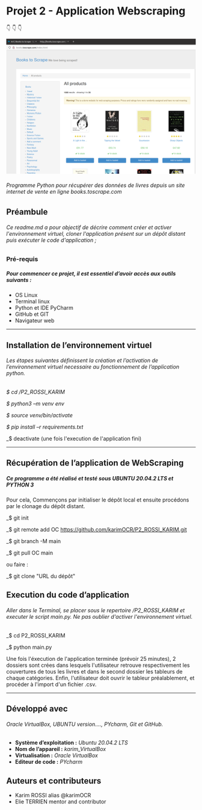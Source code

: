 # **Projet 2 - Application Webscraping**
:point_down:    :point_down:    :point_down:

![GitHub Logo](scraping_website_screenshot.png)


###### Programme Python pour récupérer des données de livres depuis un site internet de vente en ligne books.toscrape.com
## **Préambule**
###### Ce readme.md a pour objectif de décrire comment créer et activer l'environnement virtuel, cloner l'application présent sur un dépôt distant puis exécuter le code d'application ;

### **Pré-requis**

##### Pour commencer ce projet, il est essentiel d’avoir accès aux outils suivants :

- OS Linux
- Terminal linux
- Python et IDE PyCharm
- GitHub et GIT
- Navigateur web

***
## **Installation de l’environnement virtuel**
###### Les étapes suivantes définissent la création et l’activation de l’environnement virtuel necessaire au fonctionnement de l’application python.

_$ cd /P2_ROSSI_KARIM_

_$ python3 –m venv env_

_$ source venv/bin/activate_

_$ pip install –r requirements.txt_

_$ deactivate (une fois l'execution de l'application fini)
***
## **Récupération de l’application de WebScraping**
##### Ce programme a été réalisé et testé sous __UBUNTU 20.04.2 LTS__ et __PYTHON 3__
Pour cela, Commençons par initialiser le dépôt local et ensuite procédons par le clonage du dépôt distant.

_$ git init

_$ git remote add OC https://github.com/karimOCR/P2_ROSSI_KARIM.git

_$ git branch -M main

_$ git pull OC main

ou faire :

_$ git clone "URL du dépôt"

## **Execution du code d’application**
###### Aller dans le Terminal, se placer sous le repertoire /P2_ROSSI_KARIM et executer le script main.py. Ne pas oublier d'activer l'environnement virtuel.

_$ cd P2_ROSSI_KARIM

_$ python main.py

Une fois l'éxecution de l'application terminée (prévoir 25 minutes), 2 dossiers sont crées dans lesquels
l'utilisateur retrouve respectivement les couvertures de tous les livres et dans le second dossier les tableurs de chaque catégories.
Enfin, l'utilisateur doit ouvrir le tableur préalablement, et procéder à l'import d'un fichier .csv.
***
## Développé avec
###### Oracle VirtualBox, UBUNTU version…., PYcharm, Git et GitHub.
* __Système d’exploitation :__ _Ubuntu 20.04.2 LTS_
* __Nom de l’appareil :__ _karim_VirtualBox_
* __Virtualisation :__ _Oracle VirtualBox_
* __Editeur de code :__ _PYcharm_
## Auteurs et contributeurs
* Karim ROSSI alias @karimOCR
* Elie TERRIEN mentor and contributor

